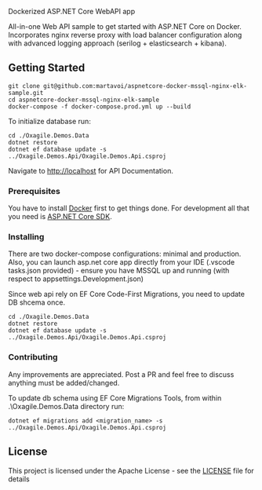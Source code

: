 Dockerized ASP.NET Core WebAPI app

All-in-one Web API sample to get started with ASP.NET Core on Docker. Incorporates nginx reverse proxy with load balancer configuration along with advanced logging approach (serilog + elasticsearch + kibana).

## Getting Started

```{r, engine='bash', count_lines}
git clone git@github.com:martavoi/aspnetcore-docker-mssql-nginx-elk-sample.git
cd aspnetcore-docker-mssql-nginx-elk-sample
docker-compose -f docker-compose.prod.yml up --build
```
To initialize database run:

```{r, engine='bash', count_lines}
cd ./Oxagile.Demos.Data
dotnet restore
dotnet ef database update -s ../Oxagile.Demos.Api/Oxagile.Demos.Api.csproj
```

Navigate to [http://localhost](http://localhost) for API Documentation.

### Prerequisites

You have to install [Docker](https://docs.docker.com/engine/installation/) first to get things done. For development all that you need is [ASP.NET Core SDK](https://www.microsoft.com/net/download/core).

### Installing

There are two docker-compose configurations: minimal and production. Also, you can launch asp.net core app directly from your IDE (.vscode tasks.json provided) - ensure you have MSSQL up and running (with respect to appsettings.Development.json)

Since web api rely on EF Core Code-First Migrations, you need to update DB shcema once.

```{r, engine='bash', count_lines}
cd ./Oxagile.Demos.Data
dotnet restore
dotnet ef database update -s ../Oxagile.Demos.Api/Oxagile.Demos.Api.csproj
```

### Contributing

Any improvements are appreciated. Post a PR and feel free to discuss anything must be added/changed.

To update db schema using EF Core Migrations Tools, from within .\Oxagile.Demos.Data directory run:
```{r, engine='bash', count_lines}
dotnet ef migrations add <migration_name> -s ../Oxagile.Demos.Api/Oxagile.Demos.Api.csproj
```

## License

This project is licensed under the Apache License - see the [LICENSE](LICENSE) file for details